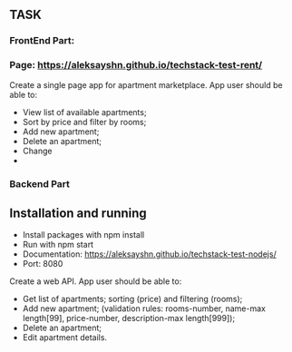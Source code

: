 ## TASK
###  FrontEnd Part: 
### Page: https://aleksayshn.github.io/techstack-test-rent/
Create a single page app for apartment marketplace. App user should be able to:
* View list of available apartments;
* Sort by price and filter by rooms;
* Add new apartment;
* Delete an apartment;
* Change
* 
###  Backend Part
## Installation and running
* Install packages with npm install
* Run with npm start
* Documentation: https://aleksayshn.github.io/techstack-test-nodejs/
* Port: 8080

Create a web API. App user should be able to:
* Get list of apartments; sorting (price) and filtering (rooms);
* Add new apartment; (validation rules: rooms-number, name-max length[99], price-number, description-max length[999]);
* Delete an apartment;
* Edit apartment details.
  
